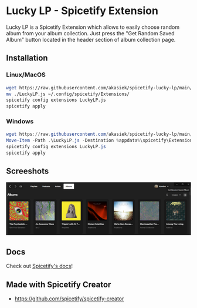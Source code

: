 # Lucky LP - Spicetify Extension

Lucky LP is a Spicetify Extension which allows to easily choose random album from your album collection. Just press the "Get Random Saved Album" button located in the header section of album collection page.


## Installation

### Linux/MacOS

```bash
wget https://raw.githubusercontent.com/akasiek/spicetify-lucky-lp/main/LuckyLP.js
mv ./LuckyLP.js ~/.config/spicetify/Extensions/
spicetify config extensions LuckyLP.js
spicetify apply
```

### Windows

```powershell
wget https://raw.githubusercontent.com/akasiek/spicetify-lucky-lp/main/LuckyLP.js
Move-Item -Path .\LuckyLP.js -Destination %appdata%\spicetify\Extensions\
spicetify config extensions LuckyLP.js
spicetify apply
```

## Screeshots

![Screenshot 1](/screenshots/screenshot_1.png)

## Docs
Check out [Spicetify's docs](https://spicetify.app/docs/development/spicetify-creator/the-basics)!

## Made with Spicetify Creator
- https://github.com/spicetify/spicetify-creator